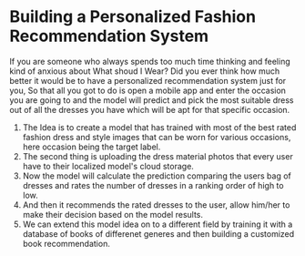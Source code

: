 

# Building a Personalized Fashion Recommendation System
If you are someone who always spends too much time thinking and feeling kind of anxious about What shoud I Wear? Did you ever think how much better it would be to have a personalized recommendation system just for you, So that all you got to do is open a mobile app and enter the occasion you are going to and the model will predict and pick the most suitable dress out of all the dresses you have which will be apt for that specific occasion. 
1. The Idea is to create a model that has trained with most of the best rated fashion dress and style images that can be worn for various occasions, here occasion being the target label.
2. The second thing is uploading the dress material photos that every user have to their localized model's cloud storage.
3. Now the model will calculate the prediction comparing the users bag of dresses and rates the number of dresses in a ranking order of high to low. 
4. And then it recommends the rated dresses to the user, allow him/her to make their decision based on the model results.
5. We can extend this model idea on to a different field by training it with a database of books of differenet generes and then building a customized book recommendation.
